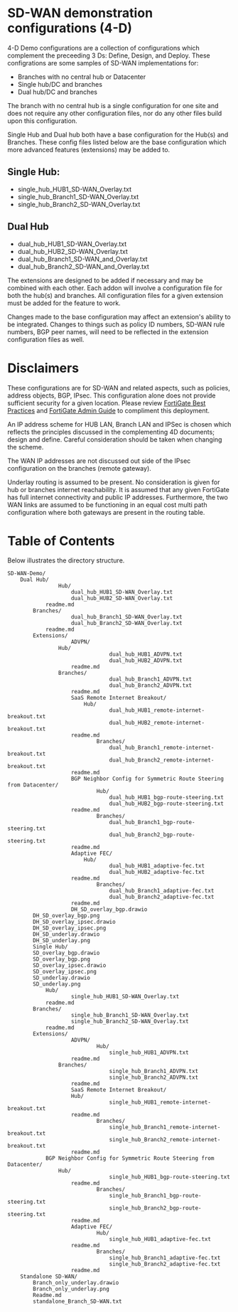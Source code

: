 # SD-WAN demonstration configurations (4-D)

4-D Demo configurations are a collection of configurations which complement the preceeding 3 Ds: Define, Design, and Deploy. These configrations are some samples of SD-WAN implementations for:

- Branches with no central hub or Datacenter
- Single hub/DC and branches
- Dual hub/DC and branches

The branch with no central hub is a single configuration for one site and does not require any other configuration files, nor do any other files build upon this configuration.

Single Hub and Dual hub both have a base configuration for the Hub(s) and Branches. These config files listed below are the base configuration which more advanced features (extensions) may be added to.

## Single Hub:
- single_hub_HUB1_SD-WAN_Overlay.txt
- single_hub_Branch1_SD-WAN_Overlay.txt
- single_hub_Branch2_SD-WAN_Overlay.txt

## Dual Hub
- dual_hub_HUB1_SD-WAN_Overlay.txt
- dual_hub_HUB2_SD-WAN_Overlay.txt
- dual_hub_Branch1_SD-WAN_and_Overlay.txt
- dual_hub_Branch2_SD-WAN_and_Overlay.txt

The extensions are designed to be added if necessary and may be combined with each other. Each addon will involve a configuration file for both the hub(s) and branches. All configuration files for a given extension must be added for the feature to work.

Changes made to the base configuration may affect an extension's ability to be integrated. Changes to things such as policy ID numbers, SD-WAN rule numbers, BGP peer names, will need to be reflected in the extension configuration files as well.

# Disclaimers

These configurations are for SD-WAN and related aspects, such as policies, address objects, BGP, IPsec. This configuration alone does not provide sufficient security for a given location. Please review [FortiGate Best Practices](https://docs.fortinet.com/document/fortigate/7.0.0/best-practices/587898/getting-started) and [FortiGate Admin Guide](https://docs.fortinet.com/document/fortigate/7.0.5/administration-guide/954635/getting-started) to compliment this deployment.

An IP address scheme for HUB LAN, Branch LAN and IPSec is chosen which reflects the principles discussed in the complementing 4D documents; design and define. Careful consideration should be taken when changing the scheme.

The WAN IP addresses are not discussed out side of the IPsec configuration on the branches (remote gateway).

Underlay routing is assumed to be present. No consideration is given for hub or branches internet reachability. It is assumed that any given FortiGate has full internet connectivity and public IP addresses. Furthermore, the two WAN links are assumed to be functioning in an equal cost multi path configuration where both gateways are present in the routing table.

# Table of Contents

Below illustrates the directory structure.

	SD-WAN-Demo/
		Dual Hub/
            		Hub/
                		dual_hub_HUB1_SD-WAN_Overlay.txt
                		dual_hub_HUB2_SD-WAN_Overlay.txt
				readme.md
			Branches/
                		dual_hub_Branch1_SD-WAN_Overlay.txt
                		dual_hub_Branch2_SD-WAN_Overlay.txt
				readme.md
			Extensions/
                		ADVPN/
					Hub/
                        			dual_hub_HUB1_ADVPN.txt
                        			dual_hub_HUB2_ADVPN.txt
						readme.md
					Branches/
                        			dual_hub_Branch1_ADVPN.txt
                        			dual_hub_Branch2_ADVPN.txt 
						readme.md
		                SaaS Remote Internet Breakout/
                			Hub/
                        			dual_hub_HUB1_remote-internet-breakout.txt
                        			dual_hub_HUB2_remote-internet-breakout.txt
						readme.md
                    			Branches/
                        			dual_hub_Branch1_remote-internet-breakout.txt
                        			dual_hub_Branch2_remote-internet-breakout.txt
						readme.md
                		BGP Neighbor Config for Symmetric Route Steering from Datacenter/
                    			Hub/
                        			dual_hub_HUB1_bgp-route-steering.txt
                        			dual_hub_HUB2_bgp-route-steering.txt
						readme.md
                    			Branches/
                        			dual_hub_Branch1_bgp-route-steering.txt
                        			dual_hub_Branch2_bgp-route-steering.txt
						readme.md
		                Adaptive FEC/
                			Hub/
                        			dual_hub_HUB1_adaptive-fec.txt
                        			dual_hub_HUB2_adaptive-fec.txt
						readme.md
                    			Branches/
                        			dual_hub_Branch1_adaptive-fec.txt
                        			dual_hub_Branch2_adaptive-fec.txt
						readme.md
						DH_SD_overlay_bgp.drawio
			DH_SD_overlay_bgp.png
			DH_SD_overlay_ipsec.drawio
			DH_SD_overlay_ipsec.png
			DH_SD_underlay.drawio
			DH_SD_underlay.png
        	Single Hub/
			SD_overlay_bgp.drawio
			SD_overlay_bgp.png
			SD_overlay_ipsec.drawio
			SD_overlay_ipsec.png
			SD_underlay.drawio
			SD_underlay.png
        		Hub/
	               		single_hub_HUB1_SD-WAN_Overlay.txt
				readme.md
			Branches/
                		single_hub_Branch1_SD-WAN_Overlay.txt
                		single_hub_Branch2_SD-WAN_Overlay.txt
				readme.md
			Extensions/
                		ADVPN/
                    			Hub/
                        			single_hub_HUB1_ADVPN.txt
						readme.md
					Branches/
                        			single_hub_Branch1_ADVPN.txt
                        			single_hub_Branch2_ADVPN.txt
						readme.md
	                	SaaS Remote Internet Breakout/
        				Hub/
                        			single_hub_HUB1_remote-internet-breakout.txt
						readme.md
                    			Branches/
                        			single_hub_Branch1_remote-internet-breakout.txt
                        			single_hub_Branch2_remote-internet-breakout.txt
						readme.md
				BGP Neighbor Config for Symmetric Route Steering from Datacenter/
					Hub/
                        			single_hub_HUB1_bgp-route-steering.txt
						readme.md
                    			Branches/
                        			single_hub_Branch1_bgp-route-steering.txt
                        			single_hub_Branch2_bgp-route-steering.txt
						readme.md
                		Adaptive FEC/
                    			Hub/
                        			single_hub_HUB1_adaptive-fec.txt
						readme.md
                    			Branches/
                        			single_hub_Branch1_adaptive-fec.txt
                        			single_hub_Branch2_adaptive-fec.txt
						readme.md
		Standalone SD-WAN/
			Branch_only_underlay.drawio
			Branch_only_underlay.png
			Readme.md
			standalone_Branch_SD-WAN.txt

